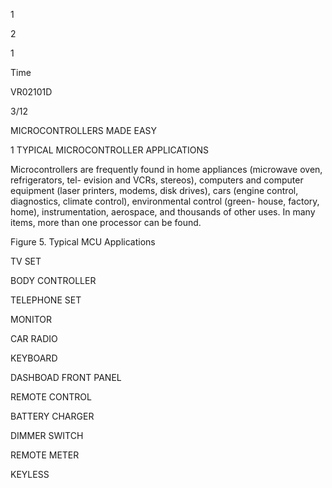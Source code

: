 1

2

1

Time

VR02101D

3/12

MICROCONTROLLERS MADE EASY

1 TYPICAL MICROCONTROLLER APPLICATIONS

Microcontrollers are frequently found in home appliances (microwave oven, refrigerators, tel- evision and VCRs, stereos), computers and computer equipment (laser printers, modems, disk drives), cars (engine control, diagnostics, climate control), environmental control (green- house, factory, home), instrumentation, aerospace, and thousands of other uses. In many items, more than one processor can be found.

Figure 5. Typical MCU Applications

TV SET

BODY CONTROLLER

TELEPHONE SET

MONITOR

CAR RADIO

KEYBOARD

DASHBOAD FRONT PANEL

REMOTE CONTROL

BATTERY CHARGER

DIMMER SWITCH

REMOTE METER

KEYLESS